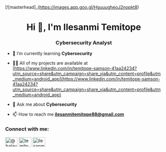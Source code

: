 [![masterhead]_(https://images.app.goo.gl/HguuugheoJ2nopkt8)
<h1 align="center">Hi 👋, I'm Ilesanmi Temitope</h1>
<h3 align="center">Cybersecurity Analyst</h3>

- 🌱 I’m currently learning **Cybersecurity**

- 👨‍💻 All of my projects are available at [https://www.linkedin.com/in/temitope-samson-41aa24234?utm_source=share&utm_campaign=share_via&utm_content=profile&utm_medium=android_app](https://www.linkedin.com/in/temitope-samson-41aa24234?utm_source=share&utm_campaign=share_via&utm_content=profile&utm_medium=android_app)

- 💬 Ask me about **Cybersecurity**

- 📫 How to reach me **ilesanmitemitope88@gmail.com**

<h3 align="left">Connect with me:</h3>
<p align="left">
<a href="https://twitter.com/@halayornih" target="blank"><img align="center" src="https://raw.githubusercontent.com/rahuldkjain/github-profile-readme-generator/master/src/images/icons/Social/twitter.svg" alt="@halayornih" height="30" width="40" /></a>
<a href="https://linkedin.com/in/temitope samson" target="blank"><img align="center" src="https://raw.githubusercontent.com/rahuldkjain/github-profile-readme-generator/master/src/images/icons/Social/linked-in-alt.svg" alt="temitope samson" height="30" width="40" /></a>
<a href="https://fb.com/ilesanmi temitope alayo" target="blank"><img align="center" src="https://raw.githubusercontent.com/rahuldkjain/github-profile-readme-generator/master/src/images/icons/Social/facebook.svg" alt="ilesanmi temitope alayo" height="30" width="40" /></a>
</p>

